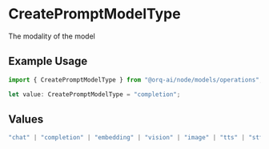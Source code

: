 # CreatePromptModelType

The modality of the model

## Example Usage

```typescript
import { CreatePromptModelType } from "@orq-ai/node/models/operations";

let value: CreatePromptModelType = "completion";
```

## Values

```typescript
"chat" | "completion" | "embedding" | "vision" | "image" | "tts" | "stt" | "rerank" | "moderations"
```